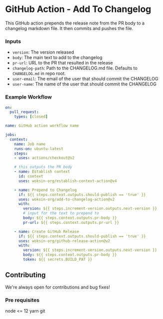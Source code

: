 # GitHub Action - Add To Changelog
This GitHub action prepends the release note from the PR body to a changelog markdown file. It then commits and pushes the file.

### Inputs
- `version`: The version released
- `body`: The main text to add to the changelog
- `pr-url`: URL to the PR that resulted in the release
- `changelog-path`: Path to the CHANGELOG.md file. Defaults to `CHANGELOG.md` in repo root.
- `user-email`: The email of the user that should commit the CHANGELOG
- `user-name`: The name of the user that should commit the CHANGELOG

### Example Workflow
```yaml
on:
  pull_request:
    types: [closed]

name: GitHub action workflow name

jobs:
  context:
    name: Job name
    runs-on: ubuntu-latest
    steps:
    - uses: actions/checkout@v2

    # this outputs the PR body
    - name: Establish context
      id: context
      uses: woksin-org/establish-context-action@v4

    - name: Prepend to Changelog
      if: ${{ steps.context.outputs.should-publish == 'true' }}
      uses: woksin-org/add-to-changelog-action@v2
      with:
        version: ${{ steps.increment-version.outputs.next-version }}
        # input for the text to prepend to
        body: ${{ steps.context.outputs.pr-body }}
        pr-url: ${{ steps.context.outputs.pr-url }}

    - name: Create GitHub Release
      if: ${{ steps.context.outputs.should-publish == 'true' }}
      uses: woksin-org/github-release-action@v2
      with:
        version: ${{ steps.increment-version.outputs.next-version }}
        body: ${{ steps.context.outputs.pr-body }}
        token: ${{ secrets.BUILD_PAT }}
```

## Contributing
We're always open for contributions and bug fixes!

### Pre requisites
node <= 12
yarn
git
